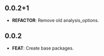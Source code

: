 ## 0.0.2+1

 - **REFACTOR**: Remove old analysis_options.

## 0.0.2

 - **FEAT**: Create base packages.

